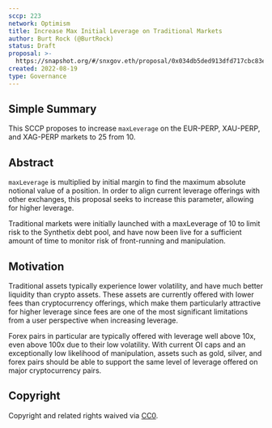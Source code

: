 ```yaml
---
sccp: 223
network: Optimism
title: Increase Max Initial Leverage on Traditional Markets
author: Burt Rock (@BurtRock)
status: Draft
proposal: >-
  https://snapshot.org/#/snxgov.eth/proposal/0x034db5ded913dfd717cbc83e6383711bec1a917f611acecedd51fb362c1fc238
created: 2022-08-19
type: Governance
---
```


## Simple Summary

<!--"If you can't explain it simply, you don't understand it well enough." Provide a simplified and layman-accessible explanation of the SCCP.-->

This SCCP proposes to increase `maxLeverage` on the EUR-PERP, XAU-PERP, and XAG-PERP markets to 25 from 10.

## Abstract

<!--A short (~200 word) description of the variable change proposed.-->

`maxLeverage` is multiplied by initial margin to find the maximum absolute notional value of a position. In order to align current leverage offerings with other exchanges, this proposal seeks to increase this parameter, allowing for higher leverage.

Traditional markets were initially launched with a maxLeverage of 10 to limit risk to the Synthetix debt pool, and have now been live for a sufficient amount of time to monitor risk of front-running and manipulation.

## Motivation

<!--The motivation is critical for SCCPs that want to update variables within Synthetix. It should clearly explain why the existing variable is not incentive aligned. SCCP submissions without sufficient motivation may be rejected outright.-->

Traditional assets typically experience lower volatility, and have much better liquidity than crypto assets. These assets are currently offered with lower fees than cryptocurrency offerings, which make them particularly attractive for higher leverage since fees are one of the most significant limitations from a user perspective when increasing leverage.

Forex pairs in particular are typically offered with leverage well above 10x, even above 100x due to their low volatility. With current OI caps and an exceptionally low likelihood of manipulation, assets such as gold, silver, and forex pairs should be able to support the same level of leverage offered on major cryptocurrency pairs.

## Copyright

Copyright and related rights waived via [CC0](https://creativecommons.org/publicdomain/zero/1.0/).
